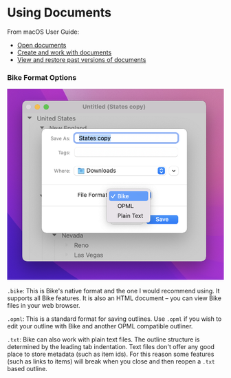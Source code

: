# Using Documents

From macOS User Guide:

* [Open documents](https://support.apple.com/guide/mac-help/open-documents-mchl971293e1/12.0/mac/12.0)
* [Create and work with documents](https://support.apple.com/guide/mac-help/create-and-work-with-documents-mchldc1dd114/12.0/mac/12.0)
* [View and restore past versions of documents](https://support.apple.com/guide/mac-help/view-and-restore-past-versions-of-documents-mh40710/12.0/mac/12.0)

### Bike Format Options

![Format Options](../.gitbook/assets/formats.png)

`.bike`: This is Bike's native format and the one I would recommend using. It supports all Bike features. It is also an HTML document – you can view Bike files in your web browser.

`.opml`: This is a standard format for saving outlines. Use `.opml` if you wish to edit your outline with Bike and another OPML compatible outliner.

`.txt`: Bike can also work with plain text files. The outline structure is determined by the leading tab indentation. Text files don't offer any good place to store metadata (such as item ids). For this reason some features (such as links to items) will break when you close and then reopen a `.txt` based outline.
